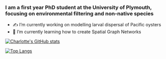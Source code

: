 ### I am a first year PhD student at the University of Plymouth, focusing on environmental filtering and non-native species

- ✍️ I’m currently working on modelling larval dispersal of Pacific oysters 
- 💭 I’m currently learning how to create Spatial Graph Networks

[![Charlotte's GitHub stats](https://github-readme-stats.vercel.app/api?username=cclubley&count_private=true&show_icons=true&theme=tokyonight&hide_border=true)](https://github.com/cclubley/github-readme-stats)

[![Top Langs](https://github-readme-stats.vercel.app/api/top-langs/?username=cclubley)](https://github.com/cclubley/github-readme-stats)

